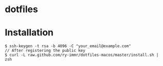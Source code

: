 # dotfiles

# Installation

```
$ ssh-keygen -t rsa -b 4096 -C "your_email@example.com"
// After registering the public key
$ curl -L raw.github.com/ry-immr/dotfiles-macos/master/install.sh | zsh
```
